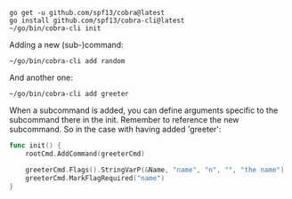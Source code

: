 
```
go get -u github.com/spf13/cobra@latest
go install github.com/spf13/cobra-cli@latest
~/go/bin/cobra-cli init
```

Adding a new (sub-)command:
```
~/go/bin/cobra-cli add random
```

And another one:

```
~/go/bin/cobra-cli add greeter
```

When a subcommand is added, you can define arguments specific to the subcommand there in the init. Remember to reference the new subcommand. So in the case with having added 'greeter':

```go
func init() {
	rootCmd.AddCommand(greeterCmd)

	greeterCmd.Flags().StringVarP(&Name, "name", "n", "", "the name")
	greeterCmd.MarkFlagRequired("name")
}
```